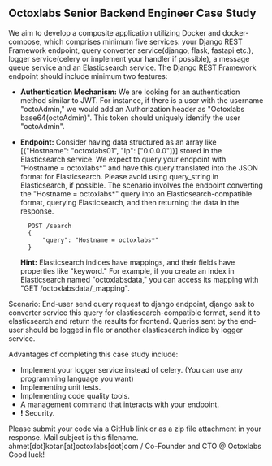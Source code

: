 ## Octoxlabs Senior Backend Engineer Case Study

We aim to develop a composite application utilizing Docker and docker-compose, which comprises minimum five services: your Django REST Framework endpoint, query converter service(django, flask, fastapi etc.), logger service(celery or implement your handler if possible), a message queue service and an Elasticsearch service. The Django REST Framework endpoint should include minimum two features:

* **Authentication Mechanism:** We are looking for an authentication method similar to JWT. For instance, if there is a user with the username "octoAdmin," we would add an Authorization header as "Octoxlabs base64(octoAdmin<username>)". This token should uniquely identify the user "octoAdmin".
* **Endpoint:** Consider having data structured as an array like [{"Hostname": "octoxlabs01", "Ip": ["0.0.0.0"]}] stored in the Elasticsearch service. We expect to query your endpoint with "Hostname = octoxlabs*" and have this query translated into the JSON format for Elasticsearch. Please avoid using query_string in Elasticsearch, if possible. The scenario involves the endpoint converting the "Hostname = octoxlabs*" query into an Elasticsearch-compatible format, querying Elasticsearch, and then returning the data in the response.
  
  ```
	POST /search
	{
	    "query": "Hostname = octoxlabs*"
	}
  ```
	**Hint:** Elasticsearch indices have mappings, and their fields have properties like "keyword." For example, if you create an index in Elasticsearch named "octoxlabsdata," you can access its mapping with "GET /octoxlabsdata/_mapping".


Scenario: End-user send query request to django endpoint, django ask to converter service this query for elasticsearch-compatible format, send it to elasticsearch and return the results for frontend. Queries sent by the end-user should be logged in file or another elasticsearch indice by logger service.


Advantages of completing this case study include:
* Implement your logger service instead of celery. (You can use any programming language you want)
* Implementing unit tests.
* Implementing code quality tools.
* A management command that interacts with your endpoint.
* **!** Security.


Please submit your code via a GitHub link or as a zip file attachment in your response. Mail subject is this filename.  
ahmet[dot]kotan[at]octoxlabs[dot]com / Co-Founder and CTO @ Octoxlabs  
Good luck!

